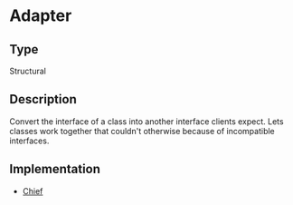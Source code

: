 # Adapter

## Type

Structural

## Description

Convert the interface of a class into another interface clients expect. Lets classes work together that couldn't otherwise because of incompatible interfaces.

## Implementation

- [Chief](chief)
